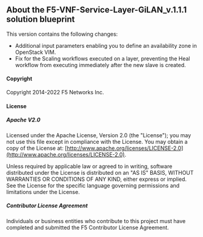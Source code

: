 ## About the F5-VNF-Service-Layer-GiLAN_v.1.1.1 solution blueprint
This version contains the following changes:

- Additional input parameters enabling you to define an availability zone in OpenStack VIM.
- Fix for the Scaling workflows executed on a layer, preventing the Heal workflow from executing immediately after the new slave is created.

#### Copyright
Copyright 2014-2022 F5 Networks Inc.

#### License

##### Apache V2.0 
Licensed under the Apache License, Version 2.0 (the "License"); you may not use this file except in compliance with the License. You may obtain a copy of the License at: [http://www.apache.org/licenses/LICENSE-2.0](http://www.apache.org/licenses/LICENSE-2.0).

Unless required by applicable law or agreed to in writing, software distributed under the License is distributed on an "AS IS" BASIS, WITHOUT WARRANTIES OR CONDITIONS OF ANY KIND, either express or implied. See the License for the specific language governing permissions and limitations under the License.

##### Contributor License Agreement
Individuals or business entities who contribute to this project must have completed and submitted the F5 Contributor License Agreement.
